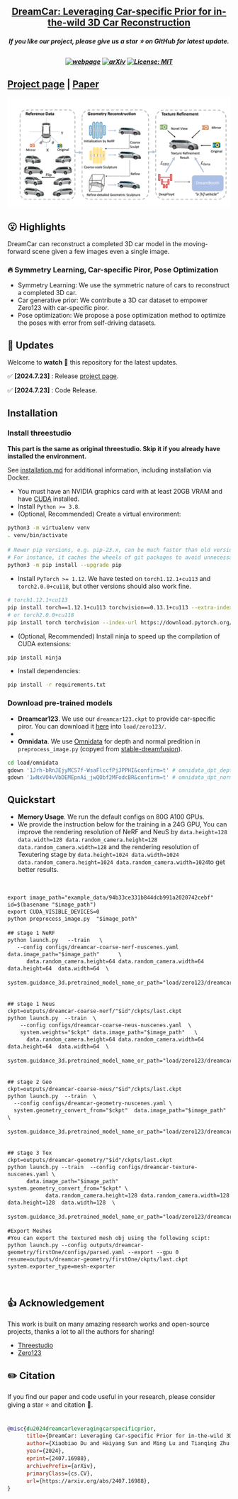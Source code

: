 
<h2 align="center"> <a href="https://github.com/xiaobiaodu/DreamCar">DreamCar: Leveraging Car-specific Prior for in-the-wild 3D Car Reconstruction</a></h2>
<h5 align="center"> If you like our project, please give us a star ⭐ on GitHub for latest update.  </h2>

<h5 align="center">

[![webpage](https://img.shields.io/badge/Webpage-blue)](https://xiaobiaodu.github.io/dreamcar-project/)
[![arXiv](https://img.shields.io/badge/Arxiv-2407.16988-b31b1b.svg?logo=arXiv)](https://arxiv.org/abs/2407.16988)
[![License: MIT](https://img.shields.io/badge/License-MIT-yellow.svg)](https://github.com/xiaobiaodu/DreamCar/blob/master/LICENSE) 


</h5>

## [Project page](https://xiaobiaodu.github.io/dreamcar-project/) | [Paper](https://arxiv.org/abs/2407.16988) 


<img src="assets/method.png"/>


## 😮 Highlights

DreamCar can reconstruct a completed 3D car model in the moving-forward scene given a few images even a single image.

### 🔥 Symmetry Learning, Car-specific Piror, Pose Optimization 
- Symmetry Learning: We use the symmetric nature of cars to reconstruct a completed 3D car.
- Car generative prior: We contribute a 3D car dataset to empower Zero123 with car-specific piror.
- Pose optimization: We propose a pose optimization method to optimize the poses with error from self-driving datasets.


## 🚩 **Updates**

Welcome to **watch** 👀 this repository for the latest updates.

✅ **[2024.7.23]** : Release [project page](https://xiaobiaodu.github.io/dreamcar-project/).

✅ **[2024.7.23]** : Code Release. 





## Installation
### Install threestudio

**This part is the same as original threestudio. Skip it if you already have installed the environment.**

See [installation.md](docs/installation.md) for additional information, including installation via Docker.

- You must have an NVIDIA graphics card with at least 20GB VRAM and have [CUDA](https://developer.nvidia.com/cuda-downloads) installed.
- Install `Python >= 3.8`.
- (Optional, Recommended) Create a virtual environment:

```sh
python3 -m virtualenv venv
. venv/bin/activate

# Newer pip versions, e.g. pip-23.x, can be much faster than old versions, e.g. pip-20.x.
# For instance, it caches the wheels of git packages to avoid unnecessarily rebuilding them later.
python3 -m pip install --upgrade pip
```

- Install `PyTorch >= 1.12`. We have tested on `torch1.12.1+cu113` and `torch2.0.0+cu118`, but other versions should also work fine.

```sh
# torch1.12.1+cu113
pip install torch==1.12.1+cu113 torchvision==0.13.1+cu113 --extra-index-url https://download.pytorch.org/whl/cu113
# or torch2.0.0+cu118
pip install torch torchvision --index-url https://download.pytorch.org/whl/cu118
```

- (Optional, Recommended) Install ninja to speed up the compilation of CUDA extensions:

```sh
pip install ninja
```

- Install dependencies:

```sh
pip install -r requirements.txt
```

### Download pre-trained models
- **Dreamcar123**. We use our `dreamcar123.ckpt` to provide car-specific piror. You can download it [here](https://huggingface.co/xiaobiaodu/dreamcar123/tree/main) into `load/zero123/`. 
-
- **Omnidata**. We use [Omnidata](https://github.com/EPFL-VILAB/omnidata/tree/main/omnidata_tools/torch) for depth and normal predition in `preprocess_image.py` (copyed from [stable-dreamfusion](https://github.com/ashawkey/stable-dreamfusion)).
```sh
cd load/omnidata
gdown '1Jrh-bRnJEjyMCS7f-WsaFlccfPjJPPHI&confirm=t' # omnidata_dpt_depth_v2.ckpt
gdown '1wNxVO4vVbDEMEpnAi_jwQObf2MFodcBR&confirm=t' # omnidata_dpt_normal_v2.ckpt
```



## Quickstart
- **Memory Usage**. We run the default configs on 80G A100 GPUs.
- We provide the instruction below for the training in a 24G GPU, You can improve the rendering resolution of NeRF and NeuS by 
```data.height=128 data.width=128 data.random_camera.height=128 data.random_camera.width=128``` and  the rendering resolution of Texutering stage by
```data.height=1024 data.width=1024 data.random_camera.height=1024 data.random_camera.width=1024```to get better results. 


``` shell


export image_path="example_data/94b33ce331b844dcb991a2020742cebf"
id=$(basename "$image_path")
export CUDA_VISIBLE_DEVICES=0
python preprocess_image.py  "$image_path"

## stage 1 NeRF
python launch.py   --train   \
   --config configs/dreamcar-coarse-nerf-nuscenes.yaml data.image_path="$image_path"      \
      data.random_camera.height=64 data.random_camera.width=64   data.height=64  data.width=64  \
   system.guidance_3d.pretrained_model_name_or_path="load/zero123/dreamcar123.ckpt"   


## stage 1 Neus
ckpt=outputs/dreamcar-coarse-nerf/"$id"/ckpts/last.ckpt
python launch.py  --train  \
    --config configs/dreamcar-coarse-neus-nuscenes.yaml  \
    system.weights="$ckpt" data.image_path="$image_path"   \
      data.random_camera.height=64 data.random_camera.width=64   data.height=64  data.width=64  \
      system.guidance_3d.pretrained_model_name_or_path="load/zero123/dreamcar123.ckpt"


## stage 2 Geo
ckpt=outputs/dreamcar-coarse-neus/"$id"/ckpts/last.ckpt
python launch.py  --train  \
  --config configs/dreamcar-geometry-nuscenes.yaml \
  system.geometry_convert_from="$ckpt"  data.image_path="$image_path"  \
    system.guidance_3d.pretrained_model_name_or_path="load/zero123/dreamcar123.ckpt"


## stage 3 Tex
ckpt=outputs/dreamcar-geometry/"$id"/ckpts/last.ckpt
python launch.py --train  --config configs/dreamcar-texture-nuscenes.yaml \
      data.image_path="$image_path" system.geometry_convert_from="$ckpt" \
            data.random_camera.height=128 data.random_camera.width=128   data.height=128  data.width=128  \
        system.guidance_3d.pretrained_model_name_or_path="load/zero123/dreamcar123.ckpt"
 
#Export Meshes
#You can export the textured mesh obj using the following scipt: 
python launch.py --config outputs/dreamcar-geometry/firstOne/configs/parsed.yaml --export --gpu 0 resume=outputs/dreamcar-geometry/firstOne/ckpts/last.ckpt system.exporter_type=mesh-exporter

 

```


## 👍 **Acknowledgement**
This work is built on many amazing research works and open-source projects, thanks a lot to all the authors for sharing!
* [Threestudio](https://github.com/threestudio-project/threestudio)
* [Zero123](https://github.com/cvlab-columbia/zero123)





## ✏️ Citation

If you find our paper and code useful in your research, please consider giving a star :star: and citation :pencil:.


```BibTeX

@misc{du2024dreamcarleveragingcarspecificprior,
      title={DreamCar: Leveraging Car-specific Prior for in-the-wild 3D Car Reconstruction}, 
      author={Xiaobiao Du and Haiyang Sun and Ming Lu and Tianqing Zhu and Xin Yu},
      year={2024},
      eprint={2407.16988},
      archivePrefix={arXiv},
      primaryClass={cs.CV},
      url={https://arxiv.org/abs/2407.16988}, 
}